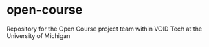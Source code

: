 # open-course
Repository for the Open Course project team within VOID Tech at the University of Michigan
